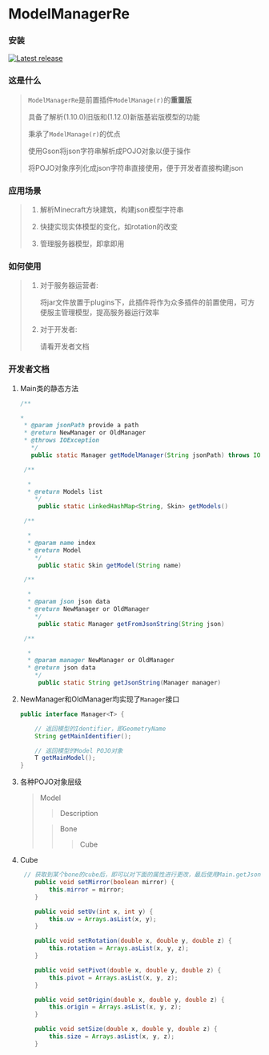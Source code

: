 # ModelManagerRe

### 安装

<a href="https://github.com/iGxnon/ModelManagerRe/releases/latest" alt="Latest release">
    <img src="https://img.shields.io/github/v/release/iGxnon/ModelManagerRe" alt="Latest release">
</a>
<br>

### 这是什么

> `ModelManagerRe`是前置插件`ModelManage(r)`的**重置版**
>
> 具备了解析(1.10.0)旧版和(1.12.0)新版基岩版模型的功能
>
> 秉承了`ModelManage(r)`的优点
>
> 使用Gson将json字符串解析成POJO对象以便于操作
>
> 将POJO对象序列化成json字符串直接使用，便于开发者直接构建json

### 应用场景

> 1. 解析Minecraft方块建筑，构建json模型字符串
>
> 2. 快捷实现实体模型的变化，如rotation的改变
> 3. 管理服务器模型，即拿即用

### 如何使用

> 1. 对于服务器运营者:
>
>    将jar文件放置于plugins下，此插件将作为众多插件的前置使用，可方便服主管理模型，提高服务器运行效率
>
> 2. 对于开发者:
>
>    请看开发者文档

### 开发者文档

1. Main类的静态方法

   ```java
   /**
   
   * 
    * @param jsonPath provide a path
    * @return NewManager or OldManager
    * @throws IOException 
      */
      public static Manager getModelManager(String jsonPath) throws IOException
   
    /**
   
     * 
     * @return Models list
       */
        public static LinkedHashMap<String, Skin> getModels()
   
    /**
   
     * 
     * @param name index
     * @return Model
       */
        public static Skin getModel(String name)
   
    /**
   
     * 
     * @param json json data
     * @return NewManager or OldManager
       */
        public static Manager getFromJsonString(String json)
   
    /**
   
     * 
     * @param manager NewManager or OldManager
     * @return json data
       */
        public static String getJsonString(Manager manager)

2. NewManager和OldManager均实现了`Manager`接口

   ```java
   public interface Manager<T> {
   
       // 返回模型的Identifier，即GeometryName
       String getMainIdentifier();
   
       // 返回模型的Model POJO对象
       T getMainModel();
   }
   ```

3. 各种POJO对象层级

   > Model
   >
   > > Description
   >
   > > Bone
   > >
   > > > Cube

4. Cube

   ```java
   	// 获取到某个bone的cube后，即可以对下面的属性进行更改，最后使用Main.getJsonString()即可
       public void setMirror(boolean mirror) {
           this.mirror = mirror;
       }
   
       public void setUv(int x, int y) {
           this.uv = Arrays.asList(x, y);
       }
   
       public void setRotation(double x, double y, double z) {
           this.rotation = Arrays.asList(x, y, z);
       }
   
       public void setPivot(double x, double y, double z) {
           this.pivot = Arrays.asList(x, y, z);
       }
   
       public void setOrigin(double x, double y, double z) {
           this.origin = Arrays.asList(x, y, z);
       }
   
       public void setSize(double x, double y, double z) {
           this.size = Arrays.asList(x, y, z);
       }
       
   ```

   
